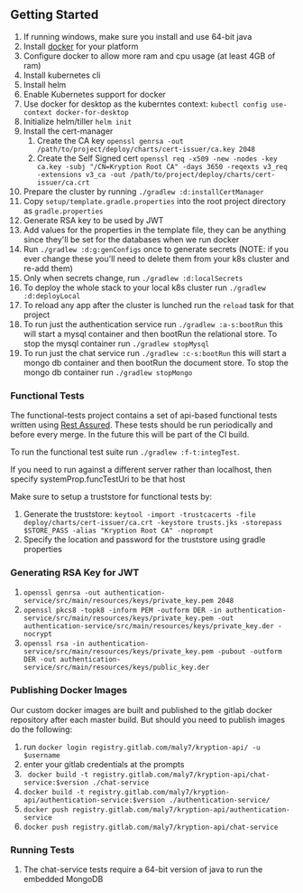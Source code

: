 ## Getting Started
1. If running windows, make sure you install and use 64-bit java
1. Install [docker](https://docs.docker.com/) for your platform
1. Configure docker to allow more ram and cpu usage (at least 4GB of ram)
1. Install kubernetes cli
1. Install helm
1. Enable Kubernetes support for docker
1. Use docker for desktop as the kuberntes context: `kubectl config use-context docker-for-desktop`
1. Initialize helm/tiller `helm init`
1. Install the cert-manager
    1. Create the CA key `openssl genrsa -out /path/to/project/deploy/charts/cert-issuer/ca.key 2048`
    1. Create the Self Signed cert `openssl req -x509 -new -nodes -key ca.key -subj "/CN=Kryption Root CA" -days 3650 -reqexts v3_req -extensions v3_ca -out /path/to/project/deploy/charts/cert-issuer/ca.crt`
1. Prepare the cluster by running `./gradlew :d:installCertManager`
1. Copy `setup/template.gradle.properties` into the root project directory as `gradle.properties`
1. Generate RSA key to be used by JWT 
1. Add values for the properties in the template file, they can be anything since they'll be set for the databases when we run docker
1. Run `./gradlew :d:g:genConfigs` once to generate secrets (NOTE: if you ever change these you'll need to delete them from your k8s cluster and re-add them)
1. Only when secrets change, run `./gradlew :d:localSecrets`
1. To deploy the whole stack to your local k8s cluster run `./gradlew :d:deployLocal`
1. To reload any app after the cluster is lunched run the `reload` task for that project
1. To run just the authentication service run `./gradlew :a-s:bootRun` this will start a mysql container and then bootRun the relational store. To stop the mysql container run `./gradlew stopMysql`
1. To run just the chat service run `./gradlew :c-s:bootRun` this will start a mongo db container and then bootRun the document store. To stop the mongo db container run `./gradlew stopMongo`


### Functional Tests
The functional-tests project contains a set of api-based functional tests written using [Rest Assured](https://github.com/rest-assured/rest-assured/). These tests should be run periodically and before every merge. In the future this will be part of the CI build.

To run the functional test suite run `./gradlew :f-t:integTest`.

If you need to run against a different server rather than localhost, then specify systemProp.funcTestUri to be that host

Make sure to setup a truststore for functional tests by:
1. Generate the truststore: `keytool -import -trustcacerts -file deploy/charts/cert-issuer/ca.crt -keystore trusts.jks -storepass $STORE_PASS -alias "Kryption Root CA" -noprompt`
1. Specify the location and password for the truststore using gradle properties

### Generating RSA Key for JWT
1. `openssl genrsa -out authentication-service/src/main/resources/keys/private_key.pem 2048`
1. `openssl pkcs8 -topk8 -inform PEM -outform DER -in authentication-service/src/main/resources/keys/private_key.pem -out authentication-service/src/main/resources/keys/private_key.der -nocrypt`
1. `openssl rsa -in authentication-service/src/main/resources/keys/private_key.pem -pubout -outform DER -out authentication-service/src/main/resources/keys/public_key.der`

### Publishing Docker Images
Our custom docker images are built and published to the gitlab docker repository after each master build. But should you need to publish images do the following:
1. run `docker login registry.gitlab.com/maly7/kryption-api/ -u $username`
1. enter your gitlab credentials at the prompts
1. ` docker build -t registry.gitlab.com/maly7/kryption-api/chat-service:$version ./chat-service`
1. `docker build -t registry.gitlab.com/maly7/kryption-api/authentication-service:$version ./authentication-service/`
1. `docker push registry.gitlab.com/maly7/kryption-api/authentication-service`
1. `docker push registry.gitlab.com/maly7/kryption-api/chat-service`

### Running Tests
1. The chat-service tests require a 64-bit version of java to run the embedded MongoDB
